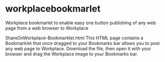# workplacebookmarlet
Workplace bookmarlet to enable easy one button publishing of any web page from a web browser to Workplace

ShareOnWorkplace-Bookmarklet.html
This HTML page contains a Bookmarklet that once dragged to your Bookmarks bar allows you to post any web page to Workplace.
Download the file, then open it with your browser and drag the Workplace image to your Bookmarks bar.

